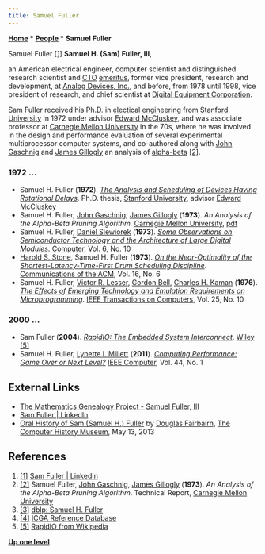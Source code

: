 ```yaml
---
title: Samuel Fuller
---
```

**[Home](Home "Home") \* [People](People "People") \* Samuel Fuller**



 [](https://www.linkedin.com/in/samuelhfuller/) Samuel Fuller <a id="cite-note-1" href="#cite-ref-1">[1]</a> 
**Samuel H. (Sam) Fuller, III**,  

an American electrical engineer, computer scientist and distinguished research scientist and [CTO](https://en.wikipedia.org/wiki/Chief_technology_officer) [emeritus](https://en.wikipedia.org/wiki/Emeritus), former vice president, research and development, at [Analog Devices, Inc.](https://en.wikipedia.org/wiki/Analog_Devices), and before, from 1978 until 1998, vice president of research, and chief scientist at [Digital Equipment Corporation](Digital_Equipment_Corporation "Digital Equipment Corporation"). 


Sam Fuller received his Ph.D. in [electical engineering](https://en.wikipedia.org/wiki/Electrical_engineering) from [Stanford University](Stanford_University "Stanford University") in 1972 under advisor [Edward McCluskey](Mathematician#EJMcCluskey "Mathematician"), and was associate professor at [Carnegie Mellon University](Carnegie_Mellon_University "Carnegie Mellon University") in the 70s, where he was involved in the design and performance evaluation of several experimental multiprocessor computer systems, and co-authored along with [John Gaschnig](John_Gaschnig "John Gaschnig") and [James Gillogly](James_Gillogly "James Gillogly") an analysis of [alpha-beta](Alpha-Beta "Alpha-Beta") <a id="cite-note-2" href="#cite-ref-2">[2]</a>. 



### 1972 ...


* Samuel H. Fuller (**1972**). *[The Analysis and Scheduling of Devices Having Rotational Delays](http://searchworks.stanford.edu/view/2200844)*. Ph.D. thesis, [Stanford University](Stanford_University "Stanford University"), advisor [Edward McCluskey](Mathematician#EJMcCluskey "Mathematician")
* Samuel H. Fuller, [John Gaschnig](John_Gaschnig "John Gaschnig"), [James Gillogly](James_Gillogly "James Gillogly") (**1973**). *An Analysis of the Alpha-Beta Pruning Algorithm.* [Carnegie Mellon University](Carnegie_Mellon_University "Carnegie Mellon University"), [pdf](http://shelf2.library.cmu.edu/Tech/17700646.pdf)
* Samuel H. Fuller, [Daniel Siewiorek](Mathematician#DPSiewiorek "Mathematician") (**1973**). *[Some Observations on Semiconductor Technology and the Architecture of Large Digital Modules](https://ieeexplore.ieee.org/document/6539089)*. [Computer](IEEE#Computer "IEEE"), Vol. 6, No. 10
* [Harold S. Stone](Mathematician#HSStone "Mathematician"), Samuel H. Fuller (**1973**). *[On the Near-Optimality of the Shortest-Latency-Time-First Drum Scheduling Discipline](https://dl.acm.org/citation.cfm?id=362257)*. [Communications of the ACM](ACM#Communications "ACM"), Vol. 16, No. 6
* Samuel H. Fuller, [Victor R. Lesser](Mathematician#VRLesser "Mathematician"), [Gordon Bell](https://en.wikipedia.org/wiki/Gordon_Bell), [Charles H. Kaman](https://en.wikipedia.org/wiki/Charles_Kaman) (**1976**). *[The Effects of Emerging Technology and Emulation Requirements on Microprogramming](https://ieeexplore.ieee.org/document/1674541)*. [IEEE Transactions on Computers](IEEE#TOC "IEEE"), Vol. 25, No. 10


### 2000 ...


* Sam Fuller (**2004**). *[RapidIO: The Embedded System Interconnect](https://onlinelibrary.wiley.com/doi/book/10.1002/0470092939)*. [Wiley](https://en.wikipedia.org/wiki/Wiley_(publisher)) <a id="cite-note-5" href="#cite-ref-5">[5]</a>
* Samuel H. Fuller, [Lynette I. Millett](http://sites.nationalacademies.org/CSTB/CSTB_042483) (**2011**). *[Computing Performance: Game Over or Next Level?](https://www.computer.org/csdl/mags/co/2011/01/mco2011010031.pdf)* [IEEE Computer](IEEE#Computer "IEEE"), Vol. 44, No. 1


## External Links


* [The Mathematics Genealogy Project - Samuel Fuller, III](https://genealogy.math.ndsu.nodak.edu/id.php?id=86615)
* [Sam Fuller | LinkedIn](https://www.linkedin.com/in/samuelhfuller)
* [Oral History of Sam (Samuel H.) Fuller](https://www.computerhistory.org/collections/catalog/102746688) by [Douglas Fairbairn](https://www.youtube.com/watch?v=h2IG-yYlrbk), [The Computer History Museum](The_Computer_History_Museum "The Computer History Museum"), May 13, 2013


## References


1. <a id="cite-ref-1" href="#cite-note-1">[1]</a> [Sam Fuller | LinkedIn](https://www.linkedin.com/in/samuelhfuller)
2. <a id="cite-ref-2" href="#cite-note-2">[2]</a> Samuel Fuller, [John Gaschnig](John_Gaschnig "John Gaschnig"), [James Gillogly](James_Gillogly "James Gillogly") (**1973**). *An Analysis of the Alpha-Beta Pruning Algorithm*. Technical Report, [Carnegie Mellon University](Carnegie_Mellon_University "Carnegie Mellon University")
3. <a id="cite-ref-3" href="#cite-note-3">[3]</a> [dblp: Samuel H. Fuller](https://dblp.uni-trier.de/pers/hd/f/Fuller:Samuel_H=.html)
4. <a id="cite-ref-4" href="#cite-note-4">[4]</a> [ICGA Reference Database](ICGA_Journal#RefDB "ICGA Journal")
5. <a id="cite-ref-5" href="#cite-note-5">[5]</a> [RapidIO from Wikipedia](https://en.wikipedia.org/wiki/RapidIO)

**[Up one level](People "People")**







 
